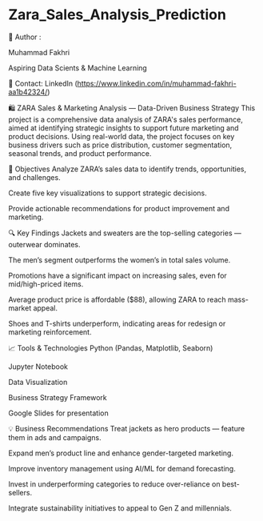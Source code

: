 # Zara_Sales_Analysis_Prediction

👤 Author :

Muhammad Fakhri

Aspiring Data Scients & Machine Learning

📧 Contact: LinkedIn (https://www.linkedin.com/in/muhammad-fakhri-aa1b42324/)

🛍️ ZARA Sales & Marketing Analysis — Data-Driven Business Strategy
This project is a comprehensive data analysis of ZARA's sales performance, aimed at identifying strategic insights to support future marketing and product decisions. Using real-world data, the project focuses on key business drivers such as price distribution, customer segmentation, seasonal trends, and product performance.

📌 Objectives
Analyze ZARA’s sales data to identify trends, opportunities, and challenges.

Create five key visualizations to support strategic decisions.

Provide actionable recommendations for product improvement and marketing.

🔍 Key Findings
Jackets and sweaters are the top-selling categories — outerwear dominates.

The men’s segment outperforms the women’s in total sales volume.

Promotions have a significant impact on increasing sales, even for mid/high-priced items.

Average product price is affordable ($88), allowing ZARA to reach mass-market appeal.

Shoes and T-shirts underperform, indicating areas for redesign or marketing reinforcement.

📈 Tools & Technologies
Python (Pandas, Matplotlib, Seaborn)

Jupyter Notebook

Data Visualization

Business Strategy Framework

Google Slides for presentation

💡 Business Recommendations
Treat jackets as hero products — feature them in ads and campaigns.

Expand men’s product line and enhance gender-targeted marketing.

Improve inventory management using AI/ML for demand forecasting.

Invest in underperforming categories to reduce over-reliance on best-sellers.

Integrate sustainability initiatives to appeal to Gen Z and millennials.


